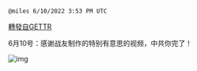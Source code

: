 
`@miles 6/10/2022 3:53 PM UTC`

[轉發自GETTR](https://gettr.com/post/p1dl7lr3ebf)

6月10号：感谢战友制作的特别有意思的视频，中共你完了！

![img](https://media.gettr.com/group43/getter/2022/06/10/15/3c7158cc-e063-91bf-c054-383a3cf03026/out.jpg)
